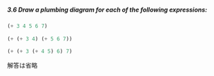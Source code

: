 ##### 3.6  Draw a plumbing diagram for each of the following expressions:

```Scheme
(+ 3 4 5 6 7)
 
(+ (+ 3 4) (+ 5 6 7))
 
(+ (+ 3 (+ 4 5) 6) 7)
```

解答は省略
